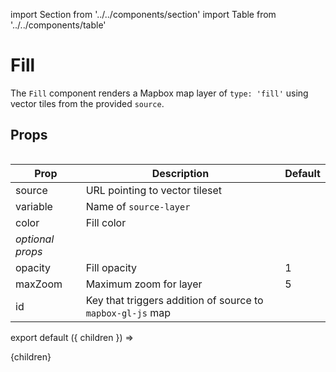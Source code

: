 import Section from '../../components/section'
import Table from '../../components/table'

# Fill

The `Fill` component renders a Mapbox map layer of `type: 'fill'` using vector tiles from the provided `source`.

## Props

<Table>

| Prop             | Description                                                | Default |
| ---------------- | ---------------------------------------------------------- | ------- |
| source           | URL pointing to vector tileset                             |         |
| variable         | Name of `source-layer`                                     |         |
| color            | Fill color                                                 |         |
| _optional props_ |                                                            |         |
| opacity          | Fill opacity                                               | 1       |
| maxZoom          | Maximum zoom for layer                                     | 5       |
| id               | Key that triggers addition of source to `mapbox-gl-js` map |         |

</Table>

export default ({ children }) => <Section name='fill'>{children}</Section>
